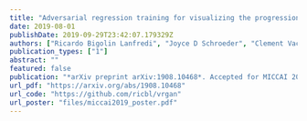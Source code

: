 ```yaml
---
title: "Adversarial regression training for visualizing the progression of chronic obstructive pulmonary disease with chest x-rays"
date: 2019-08-01
publishDate: 2019-09-29T23:42:07.179329Z
authors: ["Ricardo Bigolin Lanfredi", "Joyce D Schroeder", "Clement Vachet", "Tolga Tasdizen"]
publication_types: ["1"]
abstract: ""
featured: false
publication: "*arXiv preprint arXiv:1908.10468*. Accepted for MICCAI 2019 main conference."
url_pdf: "https://arxiv.org/abs/1908.10468"
url_code: "https://github.com/ricbl/vrgan"
url_poster: "files/miccai2019_poster.pdf"
---
```

